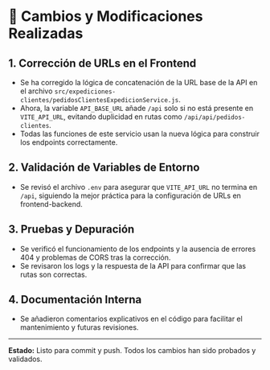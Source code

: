 # 📝 Cambios y Modificaciones Realizadas

## 1. Corrección de URLs en el Frontend
- Se ha corregido la lógica de concatenación de la URL base de la API en el archivo `src/expediciones-clientes/pedidosClientesExpedicionService.js`.
- Ahora, la variable `API_BASE_URL` añade `/api` solo si no está presente en `VITE_API_URL`, evitando duplicidad en rutas como `/api/api/pedidos-clientes`.
- Todas las funciones de este servicio usan la nueva lógica para construir los endpoints correctamente.

## 2. Validación de Variables de Entorno
- Se revisó el archivo `.env` para asegurar que `VITE_API_URL` no termina en `/api`, siguiendo la mejor práctica para la configuración de URLs en frontend-backend.

## 3. Pruebas y Depuración
- Se verificó el funcionamiento de los endpoints y la ausencia de errores 404 y problemas de CORS tras la corrección.
- Se revisaron los logs y la respuesta de la API para confirmar que las rutas son correctas.

## 4. Documentación Interna
- Se añadieron comentarios explicativos en el código para facilitar el mantenimiento y futuras revisiones.

---

**Estado:** Listo para commit y push. Todos los cambios han sido probados y validados.
